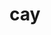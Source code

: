 ---
category: 3-letters
denotation: null
name: cay
reference_link: https://www.etymonline.com/word/cay
root_language: null
root_name: null
title: cay
type: free
word_sums:
- respelling: cay
  sum: 'Cay + '
---